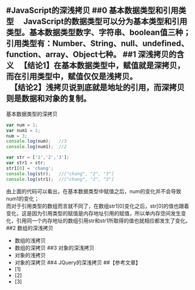 #JavaScript的深浅拷贝
##0 基本数据类型和引用类型
　JavaScript的数据类型可以分为基本类型和引用类型。基本数据类型数字、字符串、boolean值三种；引用类型有：Number、String、null、undefined、function、array、Object七种。
##1 深浅拷贝的含义
　【结论1】在基本数据类型中，赋值就是深拷贝，而在引用类型中，赋值仅仅是浅拷贝。<br/>
　【结论2】浅拷贝说到底就是地址的引用，而深拷贝则是数据和对象的复制。
-------------------
  基本数据类型的深拷贝<br/>
``` JavaScript
var num = 1;
var num1 = 2;
num = 3;
console.log(num);   //3
console.log(num1);  //2

var str = ['1','2','3'];
var str1 = str;
str1[0] = 'chang';
console.log(str);   //["chang", "2", "3"]
console.log(str1);  //["chang", "2", "3"]
```
由上面的代码可以看出，在基本数据类型中赋值之后，num的变化并不会导致num1的变化；<br/>
而对于引用类型的数组而言就不同了，在数组str1[0]变化之后，str[0]的值也跟着变化，这是因为引用类型的赋值是内存地址引用的赋值，所以单内存空间发生变化，引用同一个内存地址的数组引用str和str1所取得的值也就相应都发生了变化。
##2 数组的深浅拷贝
* 数组的浅拷贝
* 数组的深拷贝
##3 对象的深浅拷贝
* 对象的浅拷贝
* 对象的深拷贝
##4 JQuery的深浅拷贝
##【参考文章】
* [1]
* [2]
* [3]
